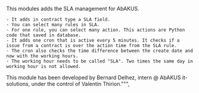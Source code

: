 ﻿This modules adds the SLA management for AbAKUS.

    - It adds in contract type a SLA field.
    - You can select many rules in SLA.
    - For one rule, you can select many action. This actions are Python code that saved in database.
    - It adds one cron that is active every 5 minutes. It checks if a issue from a contract is over the action time from the SLA rule.
    - The cron also checks the time difference between the create date and now with the working hours.
    - The working hour needs to be called "SLA". Two times the same day in working hour is not allowed.
    
This module has been developed by Bernard Delhez, intern @ AbAKUS it-solutions, under the control of Valentin Thirion.""",